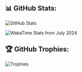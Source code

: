 ## 📊 GitHub Stats:

![GitHub Stats](https://github-readme-stats.vercel.app/api?username=huseinmirahmatov&show_icons=true&theme=radical)

![WakaTime Stats from July 2024](https://github-readme-stats.vercel.app/api/wakatime?username=dnneeep&theme=radical)

## 🏆 GitHub Trophies:
![Trophies](https://github-profile-trophy.vercel.app/?username=huseinmirahmatov&theme=darkhub)
